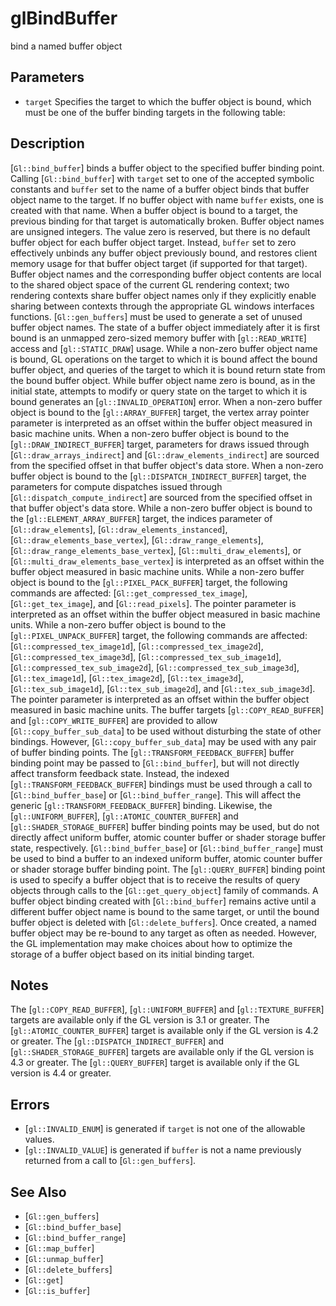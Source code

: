 # glBindBuffer
bind a named buffer object

## Parameters
- `target`
  Specifies the target to which the buffer object is bound, which must
  be one of the buffer binding targets in the following table:

## Description
[`Gl::bind_buffer`] binds a buffer object to the specified buffer
  binding point. Calling [`Gl::bind_buffer`] with `target` set to one of
  the accepted symbolic constants and `buffer` set to the name of a
  buffer object binds that buffer object name to the target. If no
  buffer object with name `buffer` exists, one is created with that
  name. When a buffer object is bound to a target, the previous binding
  for that target is automatically broken.
Buffer object names are unsigned integers. The value zero is reserved,
  but there is no default buffer object for each buffer object target.
  Instead, `buffer` set to zero effectively unbinds any buffer object
  previously bound, and restores client memory usage for that buffer
  object target (if supported for that target). Buffer object names and
  the corresponding buffer object contents are local to the shared
  object space of the current GL rendering context; two rendering
  contexts share buffer object names only if they explicitly enable
  sharing between contexts through the appropriate GL windows interfaces
  functions.
[`Gl::gen_buffers`] must be used to generate a set of unused buffer
  object names.
The state of a buffer object immediately after it is first bound is an
  unmapped zero-sized memory buffer with [`gl::READ_WRITE`] access and
  [`gl::STATIC_DRAW`] usage.
While a non-zero buffer object name is bound, GL operations on the
  target to which it is bound affect the bound buffer object, and
  queries of the target to which it is bound return state from the bound
  buffer object. While buffer object name zero is bound, as in the
  initial state, attempts to modify or query state on the target to
  which it is bound generates an [`gl::INVALID_OPERATION`] error.
When a non-zero buffer object is bound to the [`gl::ARRAY_BUFFER`]
  target, the vertex array pointer parameter is interpreted as an offset
  within the buffer object measured in basic machine units.
When a non-zero buffer object is bound to the
  [`gl::DRAW_INDIRECT_BUFFER`] target, parameters for draws issued
  through [`Gl::draw_arrays_indirect`] and
  [`Gl::draw_elements_indirect`] are sourced from the specified offset
  in that buffer object's data store.
When a non-zero buffer object is bound to the
  [`gl::DISPATCH_INDIRECT_BUFFER`] target, the parameters for compute
  dispatches issued through [`Gl::dispatch_compute_indirect`] are
  sourced from the specified offset in that buffer object's data store.
While a non-zero buffer object is bound to the
  [`gl::ELEMENT_ARRAY_BUFFER`] target, the indices parameter of
  [`Gl::draw_elements`], [`Gl::draw_elements_instanced`],
  [`Gl::draw_elements_base_vertex`], [`Gl::draw_range_elements`],
  [`Gl::draw_range_elements_base_vertex`], [`Gl::multi_draw_elements`],
  or [`Gl::multi_draw_elements_base_vertex`] is interpreted as an offset
  within the buffer object measured in basic machine units.
While a non-zero buffer object is bound to the
  [`gl::PIXEL_PACK_BUFFER`] target, the following commands are affected:
  [`Gl::get_compressed_tex_image`], [`Gl::get_tex_image`], and
  [`Gl::read_pixels`]. The pointer parameter is interpreted as an offset
  within the buffer object measured in basic machine units.
While a non-zero buffer object is bound to the
  [`gl::PIXEL_UNPACK_BUFFER`] target, the following commands are
  affected: [`Gl::compressed_tex_image1d`],
  [`Gl::compressed_tex_image2d`], [`Gl::compressed_tex_image3d`],
  [`Gl::compressed_tex_sub_image1d`],
  [`Gl::compressed_tex_sub_image2d`],
  [`Gl::compressed_tex_sub_image3d`], [`Gl::tex_image1d`],
  [`Gl::tex_image2d`], [`Gl::tex_image3d`], [`Gl::tex_sub_image1d`],
  [`Gl::tex_sub_image2d`], and [`Gl::tex_sub_image3d`]. The pointer
  parameter is interpreted as an offset within the buffer object
  measured in basic machine units.
The buffer targets [`gl::COPY_READ_BUFFER`] and
  [`gl::COPY_WRITE_BUFFER`] are provided to allow
  [`Gl::copy_buffer_sub_data`] to be used without disturbing the state
  of other bindings. However, [`Gl::copy_buffer_sub_data`] may be used
  with any pair of buffer binding points.
The [`gl::TRANSFORM_FEEDBACK_BUFFER`] buffer binding point may be
  passed to [`Gl::bind_buffer`], but will not directly affect transform
  feedback state. Instead, the indexed [`gl::TRANSFORM_FEEDBACK_BUFFER`]
  bindings must be used through a call to [`Gl::bind_buffer_base`] or
  [`Gl::bind_buffer_range`]. This will affect the generic
  [`gl::TRANSFORM_FEEDBACK_BUFFER`] binding.
Likewise, the [`gl::UNIFORM_BUFFER`], [`gl::ATOMIC_COUNTER_BUFFER`]
  and [`gl::SHADER_STORAGE_BUFFER`] buffer binding points may be used,
  but do not directly affect uniform buffer, atomic counter buffer or
  shader storage buffer state, respectively. [`Gl::bind_buffer_base`] or
  [`Gl::bind_buffer_range`] must be used to bind a buffer to an indexed
  uniform buffer, atomic counter buffer or shader storage buffer binding
  point.
The [`gl::QUERY_BUFFER`] binding point is used to specify a buffer
  object that is to receive the results of query objects through calls
  to the [`Gl::get_query_object`] family of commands.
A buffer object binding created with [`Gl::bind_buffer`] remains
  active until a different buffer object name is bound to the same
  target, or until the bound buffer object is deleted with
  [`Gl::delete_buffers`].
Once created, a named buffer object may be re-bound to any target as
  often as needed. However, the GL implementation may make choices about
  how to optimize the storage of a buffer object based on its initial
  binding target.

## Notes
The [`gl::COPY_READ_BUFFER`], [`gl::UNIFORM_BUFFER`] and
  [`gl::TEXTURE_BUFFER`] targets are available only if the GL version is
  3.1 or greater.
The [`gl::ATOMIC_COUNTER_BUFFER`] target is available only if the GL
  version is 4.2 or greater.
The [`gl::DISPATCH_INDIRECT_BUFFER`] and [`gl::SHADER_STORAGE_BUFFER`]
  targets are available only if the GL version is 4.3 or greater.
The [`gl::QUERY_BUFFER`] target is available only if the GL version is
  4.4 or greater.

## Errors
- [`gl::INVALID_ENUM`] is generated if `target` is not one of the
  allowable values.
- [`gl::INVALID_VALUE`] is generated if `buffer` is not a name
  previously returned from a call to [`Gl::gen_buffers`].

## See Also
- [`Gl::gen_buffers`]
- [`Gl::bind_buffer_base`]
- [`Gl::bind_buffer_range`]
- [`Gl::map_buffer`]
- [`Gl::unmap_buffer`]
- [`Gl::delete_buffers`]
- [`Gl::get`]
- [`Gl::is_buffer`]
